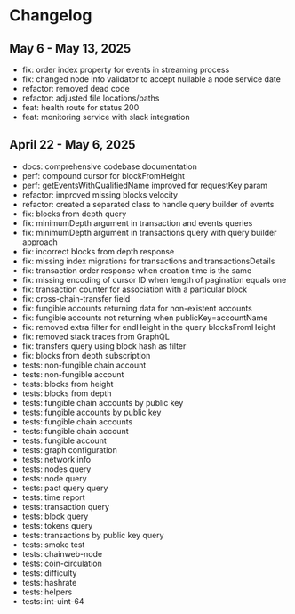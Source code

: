 # Changelog

## May 6 - May 13, 2025

- fix: order index property for events in streaming process
- fix: changed node info validator to accept nullable a node service date
- refactor: removed dead code
- refactor: adjusted file locations/paths
- feat: health route for status 200
- feat: monitoring service with slack integration

## April 22 - May 6, 2025

- docs: comprehensive codebase documentation
- perf: compound cursor for blockFromHeight
- perf: getEventsWithQualifiedName improved for requestKey param
- refactor: improved missing blocks velocity
- refactor: created a separated class to handle query builder of events
- fix: blocks from depth query
- fix: minimumDepth argument in transaction and events queries
- fix: minimumDepth argument in transactions query with query builder approach
- fix: incorrect blocks from depth response
- fix: missing index migrations for transactions and transactionsDetails
- fix: transaction order response when creation time is the same
- fix: missing encoding of cursor ID when length of pagination equals one
- fix: transaction counter for association with a particular block
- fix: cross-chain-transfer field
- fix: fungible accounts returning data for non-existent accounts
- fix: fungible accounts not returning when publicKey=accountName
- fix: removed extra filter for endHeight in the query blocksFromHeight
- fix: removed stack traces from GraphQL
- fix: transfers query using block hash as filter
- fix: blocks from depth subscription
- tests: non-fungible chain account
- tests: non-fungible account
- tests: blocks from height
- tests: blocks from depth
- tests: fungible chain accounts by public key
- tests: fungible accounts by public key
- tests: fungible chain accounts
- tests: fungible chain account
- tests: fungible account
- tests: graph configuration
- tests: network info
- tests: nodes query
- tests: node query
- tests: pact query query
- tests: time report
- tests: transaction query
- tests: block query
- tests: tokens query
- tests: transactions by public key query
- tests: smoke test
- tests: chainweb-node
- tests: coin-circulation
- tests: difficulty
- tests: hashrate
- tests: helpers
- tests: int-uint-64
